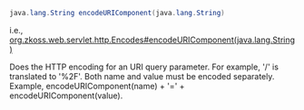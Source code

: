```java
java.lang.String encodeURIComponent(java.lang.String)
```

  
i.e.,
[org.zkoss.web.servlet.http.Encodes#encodeURIComponent(java.lang.String)](https://www.zkoss.org/javadoc/latest/zk/org/zkoss/web/servlet/http/Encodes.html#encodeURIComponent(java.lang.String))

Does the HTTP encoding for an URI query parameter. For example, '/' is
translated to '%2F'. Both name and value must be encoded separately.
Example, encodeURIComponent(name) + '=' + encodeURIComponent(value).


